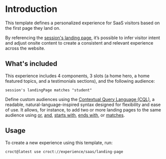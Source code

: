 # Introduction

This template defines a personalized experience for SaaS visitors based on the first page they land on.

By referencing the [session's landing page](https://docs.croct.com/reference/cql/data-types/session#web-session-landingpage-prop), it’s possible to infer visitor intent and adjust onsite content to create a consistent and relevant experience across the website.

## What's included

This experience includes 4 components, 3 slots (a home hero, a home featured topics, and a testimonials sections), and the following audience:

```cql
session's landingPage matches "student"
```

Define custom audiences using the [Contextual Query Language (CQL)](https://docs.croct.com/reference/cql/introduction), a readable, natural-language-inspired syntax designed for flexibility and ease of use. It allows, for instance, to add two or more landing pages to the same audience using [or](https://docs.croct.com/reference/cql/expressions/operations/logical#or), [and](https://docs.croct.com/reference/cql/expressions/operations/logical#and), [starts with](https://docs.croct.com/reference/cql/expressions/tests/string#starts-with), [ends with](https://docs.croct.com/reference/cql/expressions/tests/string#ends-with), or [matches](https://docs.croct.com/reference/cql/expressions/tests/string#matches).

## Usage

To create a new experience using this template, run:

```js-pm
croct@latest use croct://experience/saas/landing-page
```
